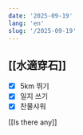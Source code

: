 ```yaml
---
date: '2025-09-19'
lang: 'en'
slug: '/2025-09-19'
---
```


## [[水適穿石]]

- [x] 5km 뛰기
- [x] 일지 쓰기
- [x] 찬물샤워

[[Is there any]]